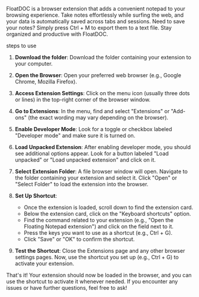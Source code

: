 FloatDOC is a browser extension that adds a convenient notepad to your browsing experience.
Take notes effortlessly while surfing the web, and your data is automatically saved across tabs and sessions.
Need to save your notes? Simply press Ctrl + M to export them to a text file. Stay organized and productive with FloatDOC.



steps to use 

1. **Download the folder**: Download the folder containing your extension to your computer.

2. **Open the Browser**: Open your preferred web browser (e.g., Google Chrome, Mozilla Firefox).

3. **Access Extension Settings**: Click on the menu icon (usually three dots or lines) in the top-right corner of the browser window.

4. **Go to Extensions**: In the menu, find and select "Extensions" or "Add-ons" (the exact wording may vary depending on the browser).

5. **Enable Developer Mode**: Look for a toggle or checkbox labeled "Developer mode" and make sure it is turned on.

6. **Load Unpacked Extension**: After enabling developer mode, you should see additional options appear. Look for a button labeled "Load unpacked" or "Load unpacked extension" and click on it.

7. **Select Extension Folder**: A file browser window will open. Navigate to the folder containing your extension and select it. Click "Open" or "Select Folder" to load the extension into the browser.

8. **Set Up Shortcut**:
   - Once the extension is loaded, scroll down to find the extension card.
   - Below the extension card, click on the "Keyboard shortcuts" option.
   - Find the command related to your extension (e.g., "Open the Floating Notepad extension") and click on the field next to it.
   - Press the keys you want to use as a shortcut (e.g., Ctrl + G).
   - Click "Save" or "OK" to confirm the shortcut.

9. **Test the Shortcut**: Close the Extensions page and any other browser settings pages. Now, use the shortcut you set up (e.g., Ctrl + G) to activate your extension.

That's it! Your extension should now be loaded in the browser, and you can use the shortcut to activate it whenever needed. If you encounter any issues or have further questions, feel free to ask!

